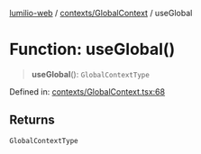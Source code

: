 [lumilio-web](../../../modules.md) / [contexts/GlobalContext](../index.md) / useGlobal

# Function: useGlobal()

> **useGlobal**(): `GlobalContextType`

Defined in: [contexts/GlobalContext.tsx:68](https://github.com/EdwinZhanCN/Lumilio-Photos/blob/a7285497a028269d9cd6a31a72019f8b71eba616/web/src/contexts/GlobalContext.tsx#L68)

## Returns

`GlobalContextType`
